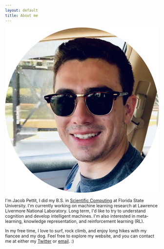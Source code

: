 ```yaml
---
layout: default
title: About me
---
```



<img class="portrait" src="/assets/imgs/IMG_6556 copy.png">

I'm Jacob Pettit, I did my B.S. in [Scientific Computing](https://www.sc.fsu.edu/) at Florida State University. I'm currently working on machine learning research at Lawrence Livermore National Laboratory. Long term, I'd like to try to understand cognition and develop intelligent machines. I'm also interested in meta-learning, knowledge representation, and reinforcement learning (RL).

In my free time, I love to surf, rock climb, and enjoy long hikes with my fiancee and my dog. Feel free to explore my website, and you can contact me at either my [Twitter](https://twitter.com/jacobpettit18) or [email](mailto:jfpettit@gmail.com). :)
